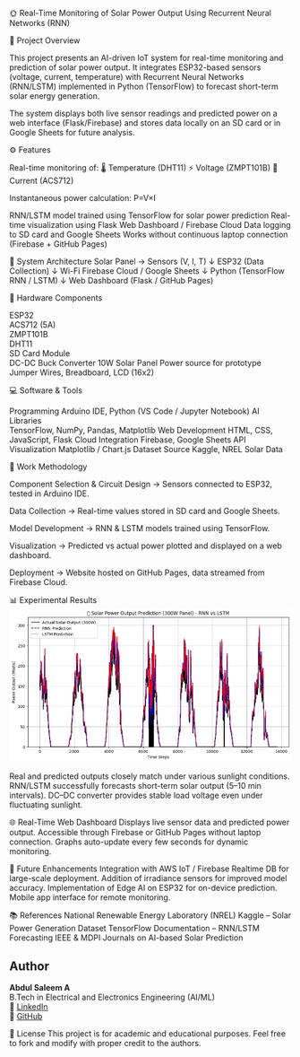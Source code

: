 🌞 Real-Time Monitoring of Solar Power Output Using Recurrent Neural Networks (RNN)

📘 Project Overview

This project presents an AI-driven IoT system for real-time monitoring and prediction of solar power output.
It integrates ESP32-based sensors (voltage, current, temperature) with Recurrent Neural Networks (RNN/LSTM) implemented in Python (TensorFlow) to forecast short-term solar energy generation.

The system displays both live sensor readings and predicted power on a web interface (Flask/Firebase) and stores data locally on an SD card or in Google Sheets for future analysis.

⚙️ Features

Real-time monitoring of:
🌡️ Temperature (DHT11)
⚡ Voltage (ZMPT101B)
🔌 Current (ACS712)

Instantaneous power calculation:
P=V×I

RNN/LSTM model trained using TensorFlow for solar power prediction
Real-time visualization using Flask Web Dashboard / Firebase Cloud
Data logging to SD card and Google Sheets
Works without continuous laptop connection (Firebase + GitHub Pages)

🧠 System Architecture
Solar Panel → Sensors (V, I, T)
      ↓
   ESP32 (Data Collection)
      ↓ Wi-Fi
Firebase Cloud / Google Sheets
      ↓
Python (TensorFlow RNN / LSTM)
      ↓
Web Dashboard (Flask / GitHub Pages)

🧩 Hardware Components
           
ESP32	         
ACS712 (5A)	     
ZMPT101B	 
DHT11	         
SD Card Module   
DC-DC Buck Converter 
10W Solar Panel	Power source for prototype
Jumper Wires, Breadboard, LCD (16x2)	

💻 Software & Tools
	
Programming	
     Arduino IDE, Python (VS Code / Jupyter Notebook)
AI Libraries	
     TensorFlow, NumPy, Pandas, Matplotlib
Web Development	
     HTML, CSS, JavaScript, Flask
Cloud Integration
 	Firebase, Google Sheets API
Visualization
	Matplotlib / Chart.js
Dataset Source
	Kaggle, NREL Solar Data

🚀 Work Methodology

Component Selection & Circuit Design
→ Sensors connected to ESP32, tested in Arduino IDE.

Data Collection
→ Real-time values stored in SD card and Google Sheets.

Model Development
→ RNN & LSTM models trained using TensorFlow.

Visualization
→ Predicted vs actual power plotted and displayed on a web dashboard.

Deployment
→ Website hosted on GitHub Pages, data streamed from Firebase Cloud.

📊 Experimental Results
![alt text](Result.jpg)

Real and predicted outputs closely match under various sunlight conditions.
RNN/LSTM successfully forecasts short-term solar output (5–10 min intervals).
DC–DC converter provides stable load voltage even under fluctuating sunlight.

🌐 Real-Time Web Dashboard
Displays live sensor data and predicted power output.
Accessible through Firebase or GitHub Pages without laptop connection.
Graphs auto-update every few seconds for dynamic monitoring.

🔧 Future Enhancements
Integration with AWS IoT / Firebase Realtime DB for large-scale deployment.
Addition of irradiance sensors for improved model accuracy.
Implementation of Edge AI on ESP32 for on-device prediction.
Mobile app interface for remote monitoring.


📚 References
National Renewable Energy Laboratory (NREL)
Kaggle – Solar Power Generation Dataset
TensorFlow Documentation – RNN/LSTM Forecasting
IEEE & MDPI Journals on AI-based Solar Prediction

## Author
**Abdul Saleem A**  
B.Tech in Electrical and Electronics Engineering (AI/ML)  
📎 [LinkedIn](https://www.linkedin.com/in/abdulsaleem03)  
🐙 [GitHub](https://github.com/CodeWithAbdulSaleem)

🏁 License
This project is for academic and educational purposes.
Feel free to fork and modify with proper credit to the authors.